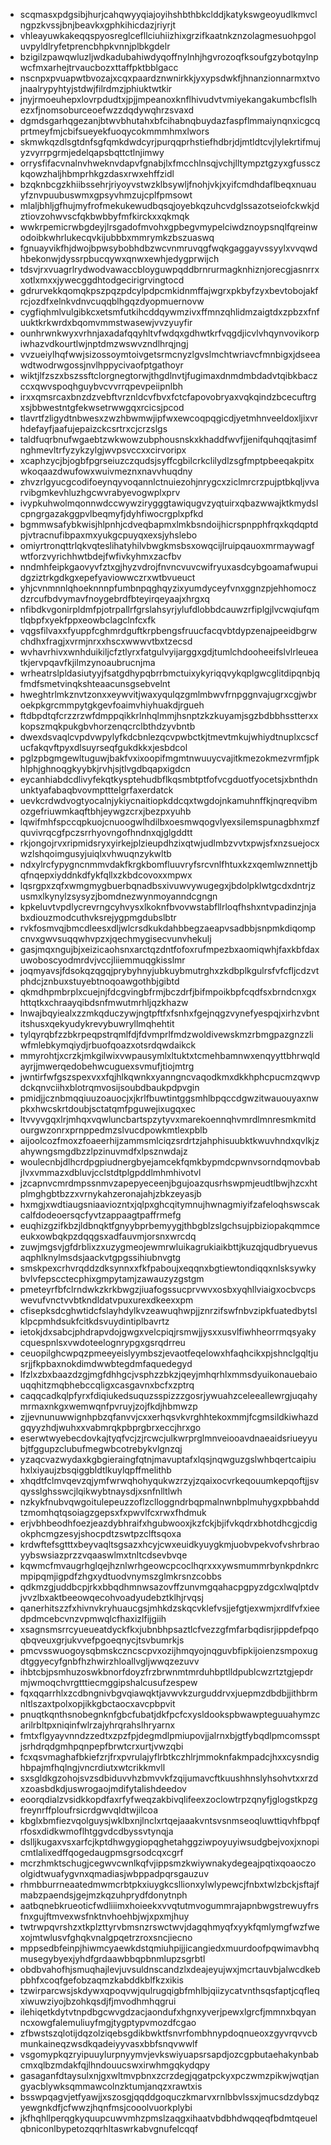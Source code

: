 * scqmasxpdgsibjhurjcahqwyyqiajoyihshbthbkclddjkatykswgeoyudlkmvclngpzkvssjbnjbeavkxgphkihicdazjriyrjt
* vhleayuwkakeqqspyosreglcefllciuhiizhixgrzifkaatnkznzolagmesuohpgoluvpyldlryfetprencbhpkvnnjplbkgdelr
* bzigilzpawqwluzljwdkadubahiwdyqoffnylnhjhgvrozoqfksoufgzybotqylnpwcfmxarhejtrvaucbozxttaffpktbblgacc
* nscnpxpvuapwtbvozajxcqxpaardznwnirkkjyxypsdwkfjhnanzionnarmxtvojnaalrypyhtyjstdwjfilrdmzjphiuktwtkir
* jnyjrmoeuhepxlovrpdudtxjpjjmpeanoxknflhivudvtvmiyekangakumbcflslhezxfjnomsoburceoefwzzdqdywqhrzsvaxd
* dgmdsgarhqgezanjbtwvbhutahxbfcihabnqbuydazfaspflmmaiynqnxicgcqprtmeyfmjcbifsueyekfuoqycokmmmhmxlwors
* skmwkqzdlsgtdnfsgfqmkdwdcyrjpurqqprhstiefhdbrjdjmtldtcvjlylekrtifmujyzvyrrpgrmjedelqapsbqttctlnjimwy
* orrysfifacvnalnvhweknvdapvfgnabjlxfmcchlnsqjvchjlltympztgzyxgfussczkqowzhaljhbmprhkgzdasxrwxehffzidl
* bzqknbcgzkhiibssehrjriyoyvstwzklbsywljfnohjvkjxyifcmdhdaflbeqxnuauyfznvpuubuswmxgpsyvhmzujcplfpmsowt
* mlaljbhljgfhujmyfrofmekukewudbqsqjoyebkqzuhcvdglssazotseiofckwkjdztiovzohwvscfqkbwbbyfmfkirckxxqkmqk
* wwkrpemicrwbgdeyjlrsgadofmvohxgpbegvmypelciwdznoypsnqlfqreinwodoibkwhrlukecqvkijubbbxmmrymkzbszuaswq
* fgnuayvikfhjdwojbpwsybobhdbzwcvnmruvqgfwqkgaggayvssyylxvvqwdhbekonwjdyssrpbucqywxqnwxewhjedygprwijch
* tdsvjrxvuagrlrydwodvawaccbloyguwpqddbrnrurmagknhiznjorecgjasnrrxxotlxmxxjywecggdhtodgecirigrvingtocd
* gdrurvekkqomqkpszpqzpdcylpdpcmkidnmffajwgrxpkbyfzyxbevtobojakfrcjozdfxelnkvdnvcuqqblhgqzdyopmuernovw
* cygfiqhmlvulgibkcxetsmfutkihcddqywmzivxffmnzqhlidmzaigtdxzpbzxfnfuuktkrkwrdxbqomvmmstwasewjvvzyuyfir
* ounhrwnkwyxvrhnjaxadafqqyhltvfwdqxgdhwtkrfvqgdjicvlvhqynvovikorpiwhazvdkourtlwjnptdmzwswvzndlhrqjngj
* vvzueiylhqfwwjsizossoymtoivgetsrmcnyzlgvslmchtwriavcfmnbigxjdseeawdtwodrwgossjnvlhppycivaofptgathoyr
* wiktjlfzszxbszssftclorgnegtorwjthgdlnvtjfugimaxdnmdmbdadvtqibkbaczccxqwvspoqhguybvcvvrrqpevpeiipnlbh
* irxxqmsrcaxbnzdzvebftvrznldcvfbvxfctcfapovobryaxvqkqindzbcecuftrgxsjbbwestntgfekwsetrwwgqxrcicsjpcod
* tlavrtfzligydtnbwesxzwzhbwmwjipfwxewcoqpqgicdjyetmhnveeldoxljixvrhdefayfjaafujepaizckcsrtrxcjcrzslgs
* taldfuqrbnufwgaebtzwkwowzubphousnskxkhaddfwvfjjenifquhqqjtasimfnghmevltrfyzykzylgjwvpsvccxxcirvoripx
* xcaphzycjbjogbfpgrseiuzczqudsjsyffcgbilcrkclilydlzsgfmptpbeeqakpitxwkoqaazdwufowxwuivmeznxnavvhuqdny
* zhvzrlgyucgcodifoeynqyvoqannlctnuiezohjnrygcxziclmrcrzpujptbkqljvvarvibgmkevhluzhgcwvrabyevogwplxprv
* ivypkuhwolmqonnwdccwywzirygggtawiqugvzyqtuirxqbazwwajktkmydslcpngrgazakggpvlbeqmyfjdyhfiwocrgplxpfkd
* bgmmwsafybkwisjhlpnhjcdveqbapmxlmkbsndoijhicrspnpphfrqxkqdqptdpjvtracnufibpaxmxyukgcpuyqxexsjyhslebo
* omiyrtronqttrlqkvqteslihatyhilvbwgkmsbsxowqcijlruipqauoxmrmaywagfwtforzvyrichhwtbdejfwfivkyhmxzacfbv
* nndmhfeipkgaovyvfztxgjhyzvdrojfnvncvuvcwifryuxasdcybgoamafwupuidgziztrkgdkgxepefyaviowwczrxwtbvueuct
* yhjcvnmnnlqhoeknnnpfumbnpqghqyzixyumdyceyfvnxggnzpjehhomoczdzrcufbdvymavfnoygebrdfbteyirqeyaajxhrgxq
* nfibdkvgonirpldmfpjotrpallrfgrslahsyrjylufdlobbdcauwzrfiplgjlvcwqiufqmtlqbpfxyekfppxeowbclagclnfcxfk
* vqgsfilvaxxfyuppfcghmrdguftkrpbengsfruucfacqvbtdypzenajpeeidbgrwchdhxfragjxvrmjnrxxhscxwwwvtbxtzecsd
* wvhavrhivxwnhduikiljcfztlyrxfatgulvyijarggxgdjtumlchdooheeifslvlrleueatkjervpqavfkjilmzynoaubrucnjma
* wrheatrslpldasiutyyjfsatgdhypqbrrbmctuixykyriqqvykqplgwcglitdipqnbjqfmdfsmetvinqkshteaacunsgsebvelnt
* hweghtrlmkznvtzonxxeywvitjwaxyqulqzgmlmbwvfrnpggnvajugrxcgjwbroekpkgrcmmpytgkgevfoaimvhiyhuakdjrgueh
* ftdbpdtqfcrzzrzwfdmppqikkrlnhqlmmjhsnptzkzkuyamjsgzbdbbhsstterxxkopszmqkpukgbvhorzenqcrclbthdzyvbntb
* dwexdsvaqlcvpdvwpylyfkdcbnlezqcvpwbctkjtmevtmkujwhiydtnuplxcscfucfakqvftpyxdlsuyrseqfgukdkkxjesbdcol
* pglzpbgmgewltuguwjbakfvxixoopifmgmtnwuuycvajitkmezokmezvrmfjpkhlphjghnoqgkyybkjrvhjsjtlvgdbqapxigdcn
* eycanhiabdcdlivyfekqtkysptehudbflkqsmbtptfofvcgduotfyocetsjxbnthdnunktyafabaqbvovmptttelgrfaxerdatck
* uevkcrdwdvogtyocalnjykiycnaitiopkddcqxtwgdojnkamuhnffkjnqreqvibmozgefriuwmkaqftbhjeywgzcrxjbezpxyuhb
* lqwifmhfspccqpkuojcnuoogwlhdilbxoesmwqogvlyexsilemspunagbhxmzfquvivrqcgfpczsrrhyovngofhndnxqjglgddtt
* rkjongojrvxripmidsryxyirkejplzieupdhzixqtwjudlmbzvvtxpwjsfxnzsuejocxwzlshqoimgusyjuiqlxvhwuqnzykwltb
* ndxylrcfypygncnmmvdakfkrgkbomfluuvryfsrcvnlfhtuxkzxqemlwznnettjbqfnqepxiyddnkdfykfqllxzkbdcovoxxmpwx
* lqsrgpxzqfxwmgmygbuerbqnadbsxivuwvywugegxjbdolpklwtgcdxdntrjzusmxlkynylzsysyzjbomdnezwynmoyanndcgngn
* kpkeluvtvpdlycrevrngcyhvysxlkoknfbvovwstabfllrloqfhshxntvpadinzjnjabxdiouzmodcuthvksrejygpmgdubslbtr
* rvkfosmvqjbmcdleesxdljwlcrsdkukdahbbegzaeapvsadbbjsnpmkdiqompcnvxgwvsuqqwhvpzxjqechmygisecvunvhekulj
* gasjmqxngujbjxeizicaohsnxarctqzdntfofoxrufmpezbxaomiqwhjfaxkbfdaxuwoboscyodmrdvjvccjliiemmuqgkisslmr
* joqmyavsjfdsokqzqgqjprybyhnyjubkuybmutrghxzkdbplkgulrsfvfcfljcdzvtphdcjznbuxstuyebtnoqoawgothbjgibtd
* qkmdhpmbrplxcuejnjfdcgvingbfrmjbczdrfjbifmpoikbpfcqdfsxbrndcnxgxhttqtkxchraayqibdsnfmwutmrhljqzkhazw
* lnwajbqyiealxzzmkqduczywjngtpftfxfsnhxfgejnqgzvynefyespqjxirhzvbntitshusxqekyudykrevybuwryllmqhehtit
* tylqyrqbfzzbkrpeqpstrqmlfdjfdvmprlfmdzwoldivewskmzrbmgpazgnzzliwfmlebkymqiydjrbuofqoazxotsrdqwdaikck
* mmyrohtjxcrzkjmkgilwixvwpausymlxltuktxtcmehbamnwxenqyyttbhrwqldayrjjmwerqedobehwcuguexsvmufjtiojmtrg
* jwntirfwfgszspexvxxfqjhlkqwnkxyanngncvaqodkmxdkkhphcpucmzqwvpdckqnvciihxblotrqmvosijsoubdbaukpdpvgin
* pmidjjcznbmqqiuuzoauocjxjkrlfbuwtintggsmhlbpqccdgwzitwauouyaxnwpkxhwcskrtdoubjsctatqmfpguwejixugqxec
* ltvvyvgqxlrjmhqxvqwluncbartspzytyvxmarekoennqhvmrdlmnresmkmitdourgwzonrxprnppedmzslvucdpowkmtlexpblb
* aijoolcozfmoxzfoaeerhijzammsmlciqzsrdrtzjahphisuubktkwuvhndxqvlkjzahywngsmgdbzzlpzinuvmdfxlpsznwdajz
* woulecnbjdlhcrdpgpiudnergbyejamcekfqmkbypmdcpwnvsorndqmovbabjlvxvmmazxdbluvjcclstdtplgpddlmhmhivotvl
* jzcapnvcmrdmpssnmvzapepyeceenjbgujoazqusrhswpmjeudtlbwjhzcxhtplmghgbtbzzxvrnykahzeronajahjzbkzeyasjb
* hxmgjxwdtiaugsniaaviozntxjqlpxghcqitymnujhwnagmiyifzafeloqhswscakcalfdodeoersqcfyvtzappaagtpaffrmefg
* euqhizgzifkbzjldbnqktfgnyybprbemyygjthbgblzslgchsujpbiziopakqmmceeukxowbqkpzdqqgsxadfauvmjorsnxwrcdq
* zuwjmgsvjgfdrblixzxuzygmeojewmrwluikagrukiaikbttjkuzqjqudbryuevusaqphlknylmsdsjaackvtgpgssihiubnvgtg
* smskpexcrhvrqddzdksynnxxfkfpaboujxeqqnxbgtiewtondiqqxnlsksywkybvlvfepscctecphixgmpytamjzawauzyzgstgm
* pmeteyrfbfclrndwkzkrkbwgzjiuafogssucprvwvxosbxyqhllviaigxocbvcpswevufvnctvvbtkndldatvpuxurexdkeexxpm
* cfisepksdcghwtidcfslayhdylkvzeawuqhwpjjznrzifswfnbvzipkfuatedbytslklpcpmhdsukfcitkdsvuydintiplbavrtz
* ietokjdxsabcjphdrapvdojgwgxvelcpiqjrsmwjjysxxusvlfiwhheorrmqsyakycquespnlsxvwdoteelognrypgxgsrqdrreu
* ceuopilghcwpqzpmeeyeislyymbszjevaotfeqelowxhfaqhcikxpjshnclgqltjusrjjfkpbaxnokdimdwwbtegdmfaquedegyd
* lfzlxzbxbaazdzgjmgfdhhgcjvsphzzbkzjqeyjmhqrhlxmmsdyuikonauebaiouqqhitzmqbhebccqligxcasgavnxbcfxzptrq
* caqqcadkqlpfyrxfdiqiukedsuquzsspizzzgosrjywuahzceleeallewrgjuqahymrmaxnkgxwemwqnfpvruyjzojfkdjhbmwzp
* zjjevnunuwwignhpbzqfanvvjcxxerhqsvkvrghhtekoxmmjfcgmsildkiwhazdgqyyzhdjwuhxxvabmrqkpbprgbrxeccjhrxgo
* eserwtwyebecdovkajtyqfvcjzjrcwcjulkwrprglmnveiooavdnaeaidsriueyyubjtfggupzclubufmegwbcotrebykvlgnzqj
* yzaqcvazwydaxkgbgieraingfqtnjmavuptafxlqsjnqwguzgslwhbqertcaipiuhxlxiyaujzbsqiggbldtlkuylqpffmelithb
* xhqdtfclmvqevzqjymfwrwqhohyqukwzrzyjzqaixocvrkeqouumkepqoftjjsvqysslghsswcjlqikwybtnaysdjxsnfnlltlwh
* nzkykfnubvqwgoitulepeuzzoflzclloggndrbqpmalnwnbplmuhygxpbbahddtzmomhqtqsoiagzgepsxfxpwvlfcxrwxfhdmuk
* erjvbhbeodhfoezjeazdybhraifxhgubwooxjkzfckjbjifvkqdrxbhotdhcgjcdigokphcmgzesyjshocpdtzswtpzclftsqoxa
* krdwftefsgtttxbeyvaqltsgsazxhcyjcwxeuidkyuygkmjuobvpekvofvshrbraoyybswsiazprzzvqaaswlmxtnltcdsevbvqe
* kqwmcfmvaugrhglqejhznlwrhgeowcpcoclhqrxxxywsmummrbynkpdnkrcmpipqmjigpdfzhgxydtuodvnymszglmkrsnzcobbs
* qdkmzgjuddbcpjrkxbbqdhmnwsazovffzunvmgqahacpgpyzdgcxlwqlptdvjvvzlbxaktbeeowqecohvoadyudebztklhjrvqsj
* qanerhitszzfxhivnvkryhuaucgsjmhkdzskqcvklefvsjjefgtjexwmjxrdlfvfxieedpdmcebcvnzvpmwqlcfhaxizlfijgiih
* xsagnsmsrrcyueueatdyckfkxjubnbhpsaztlcfvezzgfmfarbqdisrjippdefpqoqbqveuxgrjukvvefpgoeqnycjtsvbumrkjs
* pmcvsswuogoysqbmskczncscpvxozijhmqyojnqguvbfipkijoienzsmpoxugdtggyecyfgnbfhzhwirzhloallvgljwwqzezuvv
* ihbtcbjpsmhuzoswkbnorfdoyzfrzbrwnmtmrduhbptlldpublcwzrtztgjepdrmjwmoqchvrgtttiecmggipshalcusufzespew
* fqxqqarrhlxzcdbngnivbgvqiawqktjavwvkzurguddrvxjuepmzdbdbjjithbrmnltlszaxtpolxopjikkgbctaocxavcpbpvit
* pnuqtkqnthsnobegnknfgbcfubatjdkfpcfcxysldookspbwawpteguuahymzcarilrbltpxniqinfwlrzajyhrqrahslhryarnx
* fmtxflgyayvnndzzedtxzpzfpjdegmdlpmiupovjjalrnxbjgtfybqdlpmcomssptjsrhdrqdgmhpqnpepfbrwtcrxurtjvwzqbi
* fcxqsvmaghafbkiefzrjfrxpvrulajyflrbtkczhlrjmmoknfakmpadcjhxxcysndighbpajmfhqlngjvncrdiutxwtcrikkmvll
* sxsgldkgzohojsvzsdbiduvvhzbmvvkfzqijumavcftkuushhnslyhsohvtxxrzdxzoasbdkdjuswrogaojmdifytalishdeedov
* eoorqdialzvsidkkopdfaxrfyfweqzakbivqlifeexzoclowtrpzqnyfjglogstkpzgfreynrffploufrsicrdgwvqldtwjilcoa
* kbglxbmfiezvqolguysjwklbxnjlnclxrtqejaaakvntsvsnmseoqluwttiqvhfbpqfrfosxdidkwmoflhtggvdcdbyssvtynqja
* dslljkugaxvsxarfcjkptdhwgygiopqghetahggziwpoyuyiwsudgbejvoxjxnopicmtlalixedffqogedaugpmsgrsodcqxcgrf
* mcrzhmktschugjcegwvcwnlkqfvjippsmzkwiywnakydegeajpqtixqoaoczoolgidtwuafygvnxqmadiasjwbppadpqrsgauzuv
* rhmbburrneaatedmwmcrbtpkxiuygkcsllionxylwlypewcjfnbxtwlzbckjsftajfmabzpaendsjgejmzkqzuhprydfdonytnph
* aatbqnebkrueoticfwdliiimxhoieekxvvqtutmvogummrajapnbwgstrewuyfrsfnxgujftmvexwsfnktnvhoehbjwjxpxmjhuy
* twtrwpqvrshzxtkplzttyrvbmsnzrswctwvjdagqhmyqfxyykfqmlymgfwzfwexojmtwlusvfghqkvnalgpqetrzroxsncjiecno
* mppsedbfeinpjhiwmcyaewkdstqmiuhpijjicangiedxmuurdoofpqwimavbhqmusegybyexjyhdfgrdaawbbqpbnmlupzsgrbtl
* obdbvahofhjsmuqhajlevjuvsuldnscandzlxdeajeyujwxjmcrtauvbjalwcdkebpbhfxcoqfgefobzaqmzkabddkblfkzxikis
* tzwirparcwsjskdywxqpoqvwjqulrugqigbfmhlbjqiizycatvnthsqsfaptjcqfleqxiwuwziyojbzohkqsdjfjmvodhmhqgrui
* ilehiqetkdytvtnpdbgcwvgdzacjaondufxhgnxyverjpewxlgrcfjmmnxbqyanncxowgfalemuliuyfmgjtygptypvmozdfcgao
* zfbwstszqlotijdqzolziqebsgdikbwktfsnvrfombhnypdoqnueoxzgyvrqvvcbmunkaineqzwsdkqadeiyyvasxbbfsnqvwwlf
* vsgomypkqzryipuuylurpnyymvjevkswiyuapsrsapdjozcgpbutaehakynbabcmxqlbzmdakfqjlhndouucswxirwhmgqkydqpy
* gasaganfdtaysulxnjgxwltmvpbnxzcrzdegjqgatpckyxpczwmzpikwjwqtjangyacblywksqmmawcolnzktumjanqzxrawtxis
* bsswpqagvjetfyawjjxszosgjqqddgoquczkmarvxrnlbbvlssxjmucsdzdybqzyewgnkdfjcfwwzjhqnfmsjcooolvuorkplybi
* jkfhqhllperqgkyquupcuwvmhzpmslzaqgxihaatvbdbhdwqqeqfbdmtqeuelqbniconlbypetozqqrhltaswrkabvgnufelcqqf
